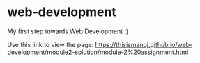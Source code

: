 # web-development
My first step towards Web Development :)


Use this link to view the page:
https://thisismanoj.github.io/web-development/module2-solution/module-2%20assignment.html
